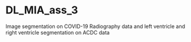 # DL_MIA_ass_3
Image segmentation on COVID-19 Radiography data and left ventricle and right ventricle segmentation on ACDC data
